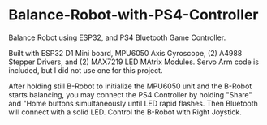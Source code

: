 # Balance-Robot-with-PS4-Controller
Balance Robot using ESP32, and PS4 Bluetooth Game Controller.

Built with ESP32 D1 Mini board, MPU6050 Axis Gyroscope, (2) A4988 Stepper Drivers, and (2) MAX7219 LED MAtrix Modules.
Servo Arm code is included, but I did not use one for this project.

After holding still B-Robot to initialize the MPU6050 unit and the B-Robot starts balancing, you may connect the PS4 Controller by holding 
"Share" and "Home buttons simultaneously until LED rapid flashes.  Then Bluetooth will connect with a solid
LED.
Control the B-Robot with Right Joystick.

